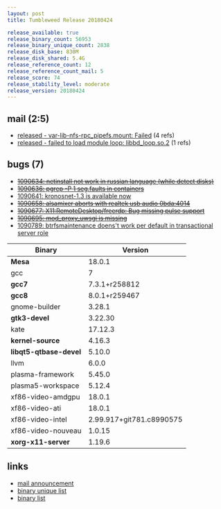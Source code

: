 ```yaml
---
layout: post
title: Tumbleweed Release 20180424

release_available: true
release_binary_count: 56953
release_binary_unique_count: 2838
release_disk_base: 830M
release_disk_shared: 5.4G
release_reference_count: 12
release_reference_count_mail: 5
release_score: 74
release_stability_level: moderate
release_version: 20180424
---
```


## mail (2:5)

- [released - var-lib-nfs-rpc_pipefs.mount: Failed](https://lists.opensuse.org/opensuse-factory/2018-04/msg00792.html) (4 refs)
- [released - failed to load module loop: libbd_loop.so.2](https://lists.opensuse.org/opensuse-factory/2018-04/msg00793.html) (1 refs)

## bugs (7)

<!--more-->

- ~~[1090634: netinstall not work in russian language (while detect disks)](https://bugzilla.opensuse.org/show_bug.cgi?id=1090634)~~
- ~~[1090636: pgrep -P 1 seg.faults in containers](https://bugzilla.opensuse.org/show_bug.cgi?id=1090636)~~
- [1090641: kronosnet-1.3 is available now](https://bugzilla.opensuse.org/show_bug.cgi?id=1090641)
- ~~[1090658: alsamixer aborts with realtek usb audio 0bda:4014](https://bugzilla.opensuse.org/show_bug.cgi?id=1090658)~~
- ~~[1090677: X11:RemoteDesktop/freerdp: Bug missing pulse support](https://bugzilla.opensuse.org/show_bug.cgi?id=1090677)~~
- ~~[1090695: mod_proxy_uwsgi is missing](https://bugzilla.opensuse.org/show_bug.cgi?id=1090695)~~
- [1090789: btrfsmaintenance doens't work per default in transactional server role](https://bugzilla.opensuse.org/show_bug.cgi?id=1090789)

Binary | Version
--- | ---
**Mesa** | 18.0.1
gcc | 7
**gcc7** | 7.3.1+r258812
**gcc8** | 8.0.1+r259467
gnome-builder | 3.28.1
**gtk3-devel** | 3.22.30
kate | 17.12.3
**kernel-source** | 4.16.3
**libqt5-qtbase-devel** | 5.10.0
llvm | 6.0.0
plasma-framework | 5.45.0
plasma5-workspace | 5.12.4
xf86-video-amdgpu | 18.0.1
xf86-video-ati | 18.0.1
xf86-video-intel | 2.99.917+git781.c8990575
xf86-video-nouveau | 1.0.15
**xorg-x11-server** | 1.19.6

## links

- [mail announcement](https://lists.opensuse.org/opensuse-factory/2018-04/msg00791.html)
- [binary unique list](http://download.tumbleweed.boombatower.com/20180424/rpm.unique.list)
- [binary list](http://download.tumbleweed.boombatower.com/20180424/rpm.list)

